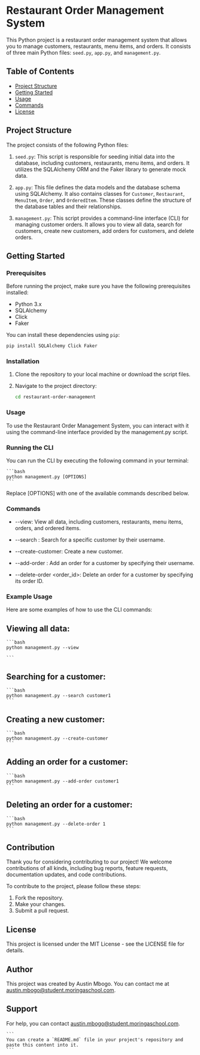 # Restaurant Order Management System

This Python project is a restaurant order management system that allows you to manage customers, restaurants, menu items, and orders. It consists of three main Python files: `seed.py`, `app.py`, and `management.py`.

## Table of Contents
- [Project Structure](#project-structure)
- [Getting Started](#getting-started)
- [Usage](#usage)
- [Commands](#commands)
- [License](#license)

## Project Structure

The project consists of the following Python files:

1. `seed.py`: This script is responsible for seeding initial data into the database, including customers, restaurants, menu items, and orders. It utilizes the SQLAlchemy ORM and the Faker library to generate mock data.

2. `app.py`: This file defines the data models and the database schema using SQLAlchemy. It also contains classes for `Customer`, `Restaurant`, `MenuItem`, `Order`, and `OrderedItem`. These classes define the structure of the database tables and their relationships.

3. `management.py`: This script provides a command-line interface (CLI) for managing customer orders. It allows you to view all data, search for customers, create new customers, add orders for customers, and delete orders.

## Getting Started

### Prerequisites

Before running the project, make sure you have the following prerequisites installed:

- Python 3.x
- SQLAlchemy
- Click
- Faker

You can install these dependencies using `pip`:

```bash
pip install SQLAlchemy Click Faker
```


### Installation

1. Clone the repository to your local machine or download the script files.

2. Navigate to the project directory:

    ```bash
    cd restaurant-order-management
    ```

### Usage
To use the Restaurant Order Management System, you can interact with it using the command-line interface provided by the management.py script.

### Running the CLI
You can run the CLI by executing the following command in your terminal:

    ```bash
    python management.py [OPTIONS]
    ```

Replace [OPTIONS] with one of the available commands described below.

### Commands
- --view: View all data, including customers, restaurants, menu items, orders, and ordered items.

- --search <username>: Search for a specific customer by their username.

- --create-customer: Create a new customer.

- --add-order <username>: Add an order for a customer by specifying their username.

- --delete-order <order_id>: Delete an order for a customer by specifying its order ID.

### Example Usage
Here are some examples of how to use the CLI commands:


## Viewing all data:
    ```bash
    python management.py --view

    ```

## Searching for a customer:
    ```bash
    python management.py --search customer1
    ```

## Creating a new customer:
    ```bash
    python management.py --create-customer
    ```

## Adding an order for a customer:
    ```bash
    python management.py --add-order customer1
    ```

## Deleting an order for a customer:
    ```bash
    python management.py --delete-order 1
    ```


## Contribution
Thank you for considering contributing to our project! We welcome contributions of all kinds, including bug reports, feature requests, documentation updates, and code contributions.

To contribute to the project, please follow these steps:

1. Fork the repository.
2. Make your changes.
3. Submit a pull request.

## License
This project is licensed under the MIT License - see the LICENSE file for details.

## Author
This project was created by Austin Mbogo. You can contact me at austin.mbogo@student.moringaschool.com.

## Support
For help, you can contact austin.mbogo@student.moringaschool.com.

    ```
    You can create a `README.md` file in your project's repository and paste this content into it.
    ```
